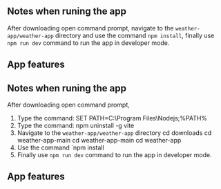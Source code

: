 ## Notes when runing the app
After downloading open command prompt, navigate to the `weather-app/weather-app` directory and use the command `npm install`, finally use `npm run dev` command to run the app in developer mode.
## App features


## Notes when runing the app
After downloading open command prompt, 
1. Type the command:    SET PATH=C:\Program Files\Nodejs;%PATH%
2. Type the command:    npm uninstall -g vite
3. Navigate to the `weather-app/weather-app` directory
cd downloads
cd weather-app-main
cd weather-app-main
cd weather-app
4. Use the command `npm install
5. Finally use `npm run dev` command to run the app in developer mode.
## App features

